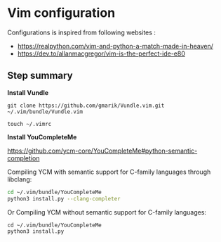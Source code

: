 # Vim configuration

Configurations is inspired from following websites : 

- https://realpython.com/vim-and-python-a-match-made-in-heaven/
- https://dev.to/allanmacgregor/vim-is-the-perfect-ide-e80

## Step summary

**Install Vundle**

`git clone https://github.com/gmarik/Vundle.vim.git ~/.vim/bundle/Vundle.vim`

`touch ~/.vimrc`

**Install YouCompleteMe**

https://github.com/ycm-core/YouCompleteMe#python-semantic-completion

Compiling YCM with semantic support for C-family languages through libclang:

```sh
cd ~/.vim/bundle/YouCompleteMe
python3 install.py --clang-completer
```

Or Compiling YCM without semantic support for C-family languages:

```shell
cd ~/.vim/bundle/YouCompleteMe
python3 install.py
```





